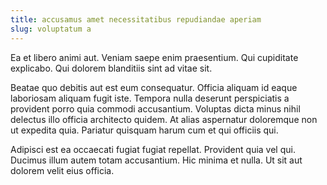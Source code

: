 ```yaml
---
title: accusamus amet necessitatibus repudiandae aperiam
slug: voluptatum a
---
```


Ea et libero animi aut. Veniam saepe enim praesentium. Qui cupiditate explicabo. Qui dolorem blanditiis sint ad vitae sit.

Beatae quo debitis aut est eum consequatur. Officia aliquam id eaque laboriosam aliquam fugit iste. Tempora nulla deserunt perspiciatis a provident porro quia commodi accusantium. Voluptas dicta minus nihil delectus illo officia architecto quidem. At alias aspernatur doloremque non ut expedita quia. Pariatur quisquam harum cum et qui officiis qui.

Adipisci est ea occaecati fugiat fugiat repellat. Provident quia vel qui. Ducimus illum autem totam accusantium. Hic minima et nulla. Ut sit aut dolorem velit eius officia.
